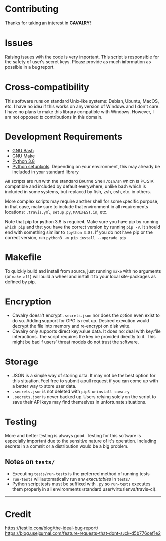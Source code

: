 # Contributing

Thanks for taking an interest in **CAVALRY**!

# Issues

Raising issues with the code is very important. This script is responsible for the safety of user's secret keys. Please provide as much information as possible in a bug report.

# Cross-compatibility

This software runs on standard Unix-like systems: Debian, Ubuntu, MacOS, etc. I have no idea if this works on any version of Windows and I don't care. I have no plans to make this library compatible with Windows. However, I am not opposed to contributions in this domain.

# Development Requirements

-   [GNU Bash](https://www.gnu.org/software/bash/)
-   [GNU Make](https://www.gnu.org/software/make/)
-   [Python 3.8](https://www.python.org/downloads/release/python-380/)
-   [Python setuptools](https://pypi.org/project/setuptools/). Depending on your environment, this may already be included in your standard library

All scripts are run with the standard Bourne Shell `/bin/sh` which is POSIX compatible and included by default everywhere, unlike bash which is included in some systems, but replaced by fish, zsh, csh, etc. in others.

More complex scripts may require another shell for some specific purpose, in that case, make sure to include that environment in all requirements locations: `.travis.yml`, `setup.py`, `MANIFEST.in`, etc.

Note that pip for python 3.8 is required. Make sure you have pip by running `which pip` and that you have the correct version by running `pip -V`. It should end with something similar to `(python 3.8)`. If you do not have pip or the correct version, run `python3 -m pip install --upgrade pip`

# Makefile

To quickly build and install from source, just running `make` with no arguments (or `make all`) will build a wheel and install it to your local site-packages as defined by pip.

# Encryption

-   Cavalry doesn't encrypt `.secrets.json` nor does the option even exist to do so. Adding support for GPG is next up. Desired execution would decrypt the file into memory and re-encrypt on disk write.
-   Cavalry only supports direct key:value data. It does not deal with key:file interactions. The script requires the key be provided directly to it. This might be bad if users' threat models do not trust the software.

# Storage

-   JSON is a simple way of storing data. It may not be the best option for this situation. Feel free to submit a pull request if you can come up with a better way to store user data.
-   `.secrets.json` is not deleted with `pip3 uninstall cavalry`
-   `.secrets.json` is never backed up. Users relying solely on the script to save their API keys may find themselves in unfortunate situations.

# Testing

More and better testing is always good. Testing for this software is especially important due to the sensitive nature of it's operation. Including secrets in a commit or a distribution would be a big problem.

## Notes on `tests/`

-   Executing `tests/run-tests` is the preferred method of running tests
-   `run-tests` will automatically run any _executables_ in `tests/`
-   Python script tests must be suffixed with `.py` so `run-tests` executes them properly in all environments (standard user/virtualenvs/travis-ci).

* * *

# Credit

<https://testlio.com/blog/the-ideal-bug-report/>
<https://blog.usejournal.com/feature-requests-that-dont-suck-d5b776cef1e2>
